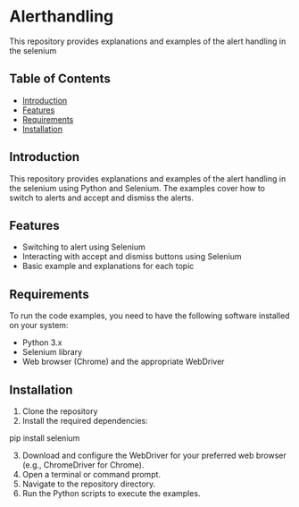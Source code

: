 # Alerthandling
This repository provides explanations and examples of the alert handling in the selenium

## Table of Contents

- [Introduction](#introduction)
- [Features](#features)
- [Requirements](#requirements)
- [Installation](#installation)

## Introduction

This repository provides explanations and examples of the alert handling in the selenium using Python and Selenium. The examples cover how to switch to alerts and accept and dismiss the alerts.

## Features

- Switching to alert using Selenium
- Interacting with accept and dismiss buttons using Selenium
- Basic example and explanations for each topic

## Requirements
To run the code examples, you need to have the following software installed on your system:

- Python 3.x
- Selenium library
- Web browser (Chrome) and the appropriate WebDriver

## Installation

1. Clone the repository
2. Install the required dependencies:

pip install selenium

3. Download and configure the WebDriver for your preferred web browser (e.g., ChromeDriver for Chrome).
4. Open a terminal or command prompt.
5. Navigate to the repository directory.
6. Run the Python scripts to execute the examples.
